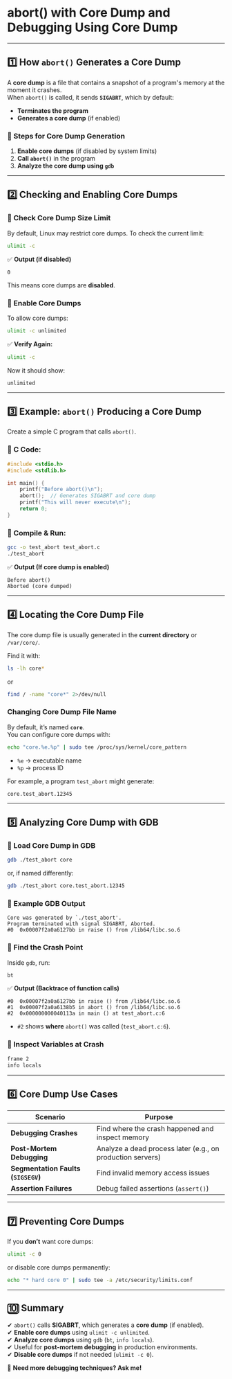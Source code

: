 # **abort() with Core Dump and Debugging Using Core Dump**
---

## **1️⃣ How `abort()` Generates a Core Dump**
A **core dump** is a file that contains a snapshot of a program's memory at the moment it crashes.  
When `abort()` is called, it sends **`SIGABRT`**, which by default:
- **Terminates the program**
- **Generates a core dump** (if enabled)

### **🔹 Steps for Core Dump Generation**
1. **Enable core dumps** (if disabled by system limits)
2. **Call `abort()`** in the program
3. **Analyze the core dump using `gdb`**

---

## **2️⃣ Checking and Enabling Core Dumps**
### **🔹 Check Core Dump Size Limit**
By default, Linux may restrict core dumps. To check the current limit:
```sh
ulimit -c
```
✅ **Output (if disabled)**
```
0
```
This means core dumps are **disabled**.

### **🔹 Enable Core Dumps**
To allow core dumps:
```sh
ulimit -c unlimited
```
✅ **Verify Again:**
```sh
ulimit -c
```
Now it should show:
```
unlimited
```

---

## **3️⃣ Example: `abort()` Producing a Core Dump**
Create a simple C program that calls `abort()`.

### **🔹 C Code:**
```c
#include <stdio.h>
#include <stdlib.h>

int main() {
    printf("Before abort()\n");
    abort();  // Generates SIGABRT and core dump
    printf("This will never execute\n");
    return 0;
}
```

### **🔹 Compile & Run:**
```sh
gcc -o test_abort test_abort.c
./test_abort
```

✅ **Output (If core dump is enabled)**
```
Before abort()
Aborted (core dumped)
```

---

## **4️⃣ Locating the Core Dump File**
The core dump file is usually generated in the **current directory** or `/var/core/`.

Find it with:
```sh
ls -lh core*
```
or
```sh
find / -name "core*" 2>/dev/null
```

### **Changing Core Dump File Name**
By default, it’s named **`core`**.  
You can configure core dumps with:
```sh
echo "core.%e.%p" | sudo tee /proc/sys/kernel/core_pattern
```
- `%e` → executable name  
- `%p` → process ID  

For example, a program `test_abort` might generate:
```
core.test_abort.12345
```

---

## **5️⃣ Analyzing Core Dump with GDB**
### **🔹 Load Core Dump in GDB**
```sh
gdb ./test_abort core
```
or, if named differently:
```sh
gdb ./test_abort core.test_abort.12345
```

### **🔹 Example GDB Output**
```
Core was generated by `./test_abort'.
Program terminated with signal SIGABRT, Aborted.
#0  0x00007f2a0a6127bb in raise () from /lib64/libc.so.6
```

### **🔹 Find the Crash Point**
Inside `gdb`, run:
```sh
bt
```
✅ **Output (Backtrace of function calls)**
```
#0  0x00007f2a0a6127bb in raise () from /lib64/libc.so.6
#1  0x00007f2a0a6138b5 in abort () from /lib64/libc.so.6
#2  0x000000000040113a in main () at test_abort.c:6
```
- `#2` shows **where** `abort()` was called (`test_abort.c:6`).

### **🔹 Inspect Variables at Crash**
```sh
frame 2
info locals
```

---

## **6️⃣ Core Dump Use Cases**
| Scenario | Purpose |
|----------|---------|
| **Debugging Crashes** | Find where the crash happened and inspect memory |
| **Post-Mortem Debugging** | Analyze a dead process later (e.g., on production servers) |
| **Segmentation Faults (`SIGSEGV`)** | Find invalid memory access issues |
| **Assertion Failures** | Debug failed assertions (`assert()`) |

---

## **7️⃣ Preventing Core Dumps**
If you **don’t** want core dumps:
```sh
ulimit -c 0
```
or disable core dumps permanently:
```sh
echo "* hard core 0" | sudo tee -a /etc/security/limits.conf
```

---

## **🔟 Summary**
✔ `abort()` calls **SIGABRT**, which generates a **core dump** (if enabled).  
✔ **Enable core dumps** using `ulimit -c unlimited`.  
✔ **Analyze core dumps** using `gdb` (`bt`, `info locals`).  
✔ Useful for **post-mortem debugging** in production environments.  
✔ **Disable core dumps** if not needed (`ulimit -c 0`).  

🚀 **Need more debugging techniques? Ask me!**
